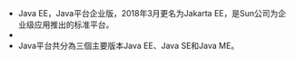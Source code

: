 - Java EE，Java平台企业版，2018年3月更名为Jakarta EE，是Sun公司为企业级应用推出的标准平台。
- 
- Java平台共分為三個主要版本Java EE、Java SE和Java ME。